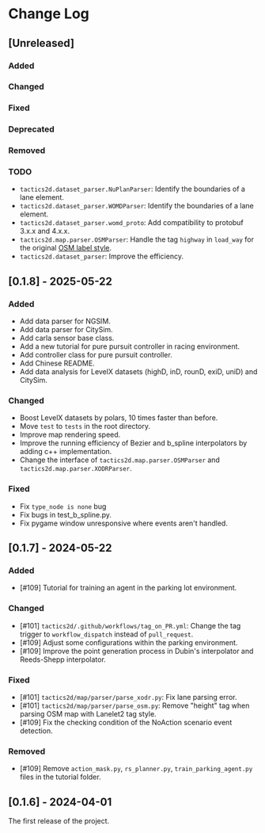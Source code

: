 # Change Log

## [Unreleased]

### Added

### Changed

### Fixed

### Deprecated

### Removed

### TODO

- `tactics2d.dataset_parser.NuPlanParser`: Identify the boundaries of a lane element.
- `tactics2d.dataset_parser.WOMDParser`: Identify the boundaries of a lane element.
- `tactics2d.dataset_parser.womd_proto`: Add compatibility to protobuf 3.x.x and 4.x.x.
- `tactics2d.map.parser.OSMParser`: Handle the tag `highway` in `load_way` for the original [OSM label style](https://wiki.openstreetmap.org/wiki/Key:lanes).
- `tactics2d.dataset_parser`: Improve the efficiency.

## [0.1.8] - 2025-05-22

### Added

- Add data parser for NGSIM.
- Add data parser for CitySim.
- Add carla sensor base class.
- Add a new tutorial for pure pursuit controller in racing environment.
- Add controller class for pure pursuit controller.
- Add Chinese README.
- Add data analysis for LevelX datasets (highD, inD, rounD, exiD, uniD) and CitySim.

### Changed

- Boost LevelX datasets by polars, 10 times faster than before.
- Move `test` to `tests` in the root directory.
- Improve map rendering speed.
- Improve the running efficiency of Bezier and b_spline interpolators by adding c++ implementation.
- Change the interface of `tactics2d.map.parser.OSMParser` and `tactics2d.map.parser.XODRParser`.

### Fixed

- Fix `type_node is none` bug
- Fix bugs in test_b_spline.py.
- Fix pygame window unresponsive where events aren't handled.

## [0.1.7] - 2024-05-22

### Added

- [#109] Tutorial for training an agent in the parking lot environment.

### Changed

- [#101] `tactics2d/.github/workflows/tag_on_PR.yml`: Change the tag trigger to `workflow_dispatch` instead of `pull_request`.
- [#109] Adjust some configurations within the parking environment.
- [#109] Improve the point generation process in Dubin's interpolator and Reeds-Shepp interpolator.

### Fixed

- [#101] `tactics2d/map/parser/parse_xodr.py`: Fix lane parsing error.
- [#101] `tactics2d/map/parser/parse_osm.py`: Remove "height" tag when parsing OSM map with Lanelet2 tag style.
- [#109] Fix the checking condition of the NoAction scenario event detection.

### Removed

- [#109] Remove `action_mask.py`, `rs_planner.py`, `train_parking_agent.py` files in the tutorial folder.

## [0.1.6] - 2024-04-01

The first release of the project.
